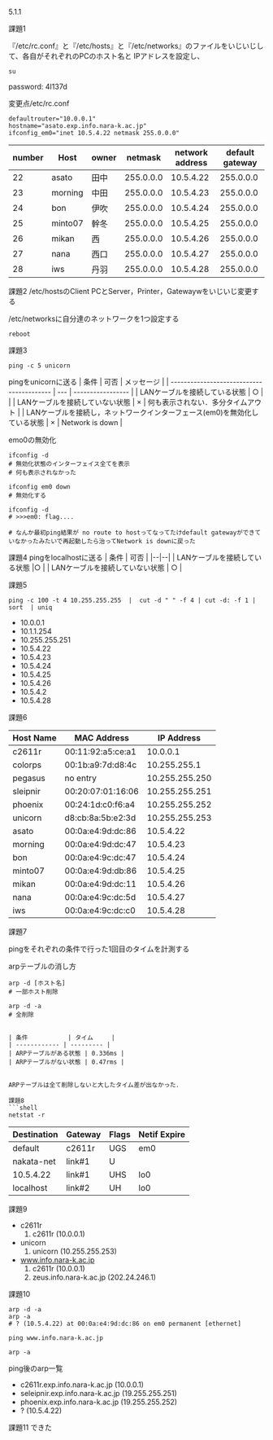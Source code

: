 5.1.1

課題1

『/etc/rc.conf』と『/etc/hosts』と『/etc/networks』のファイルをいじいじして、各自がそれぞれのPCのホスト名と IPアドレスを設定し、

```shell
su
```
password: 4I137d

変更点/etc/rc.conf
```
defaultrouter="10.0.0.1"
hostname="asato.exp.info.nara-k.ac.jp"
ifconfig_em0="inet 10.5.4.22 netmask 255.0.0.0"
```

| number | Host    | owner | netmask   | network address | default gateway |
| ------ | ------- | ----- | --------- | --------------- | --------------- |
| 22     | asato   | 田中    | 255.0.0.0 | 10.5.4.22       | 255.0.0.0       |
| 23     | morning | 中田    | 255.0.0.0 | 10.5.4.23       | 255.0.0.0       |
| 24     | bon     | 伊吹    | 255.0.0.0 | 10.5.4.24       | 255.0.0.0       |
| 25     | minto07  | 幹冬    | 255.0.0.0 | 10.5.4.25       | 255.0.0.0       |
| 26     | mikan   | 西     | 255.0.0.0 | 10.5.4.26       | 255.0.0.0       |
| 27     | nana    | 西口    | 255.0.0.0 | 10.5.4.27       | 255.0.0.0       |
| 28     | iws     | 丹羽    | 255.0.0.0 | 10.5.4.28       | 255.0.0.0       |

課題2
/etc/hostsのClient PCとServer，Printer，Gatewaywをいじいじ変更する

/etc/networksに自分達のネットワークを1つ設定する

```
reboot
```

課題3
```
ping -c 5 unicorn
```
pingをunicornに送る
| 条件                                        | 可否  | メッセージ             |
| ----------------------------------------- | --- | ----------------- |
| LANケーブルを接続している状態                          | ○   |                   |
| LANケーブルを接続していない状態                         | ×   | 何も表示されない．多分タイムアウト |
| LANケーブルを接続し，ネットワークインターフェース(em0)を無効化している状態 | ×   | Network is down   |



emo0の無効化
```shell
ifconfig -d
# 無効化状態のインターフェイス全てを表示
# 何も表示されなかった

ifconfig em0 down
# 無効化する

ifconfig -d
# >>>em0: flag....

# なんか最初ping結果が no route to hostってなってたけdefault gatewayができていなかったみたいで再起動したら治ってNetwork is downに戻った
```



課題4
pingをlocalhostに送る
| 条件                | 可否 |
|--|--|
| LANケーブルを接続している状態  |○ |
| LANケーブルを接続していない状態 | ○  |

課題5
```shell
ping -c 100 -t 4 10.255.255.255  |  cut -d " " -f 4 | cut -d: -f 1 | sort  | uniq 
```
- 10.0.0.1
- 10.1.1.254
- 10.255.255.251
- 10.5.4.22
- 10.5.4.23
- 10.5.4.24
- 10.5.4.25
- 10.5.4.26
- 10.5.4.2
- 10.5.4.28

課題6

| Host Name | MAC Address       | IP Address     |
| --------- | ----------------- | -------------- |
| c2611r    | 00:11:92:a5:ce:a1 | 10.0.0.1       |
| colorps   | 00:1b:a9:7d:d8:4c | 10.255.255.1   |
| pegasus   | no entry          | 10.255.255.250 |
| sleipnir  | 00:20:07:01:16:06 | 10.255.255.251 |
| phoenix   | 00:24:1d:c0:f6:a4 | 10.255.255.252 |
| unicorn   | d8:cb:8a:5b:e2:3d | 10.255.255.253 |
| asato     | 00:0a:e4:9d:dc:86 | 10.5.4.22      |
| morning   | 00:0a:e4:9d:dc:47 | 10.5.4.23      |
| bon       | 00:0a:e4:9c:dc:47 | 10.5.4.24      |
| minto07   | 00:0a:e4:9d:db:86 | 10.5.4.25      |
| mikan     | 00:0a:e4:9d:dc:11 | 10.5.4.26      |
| nana      | 00:0a:e4:9c:dc:5d | 10.5.4.27      |
| iws       | 00:0a:e4:9c:dc:c0 | 10.5.4.28      |

課題7

pingをそれぞれの条件で行った1回目のタイムを計測する

arpテーブルの消し方
```
arp -d [ホスト名]
# 一部ホスト削除

arp -d -a
# 全削除


| 条件           | タイム     |
| ------------ | --------- |
| ARPテーブルがある状態 | 0.336ms |
| ARPテーブルがない状態 | 0.47rms |


ARPテーブルは全て削除しないと大したタイム差が出なかった．

課題8
```shell
netstat -r
```

| Destination | Gateway | Flags | Netif  Expire |
| ----------- | ------- | ----- | ------------- |
| default     | c2611r  | UGS   | em0           |
| nakata-net  | link#1  | U     |               |
| 10.5.4.22   | link#1  | UHS   | lo0           |
| localhost   | link#2  | UH    | lo0           |

課題9
- c2611r
  1. c2611r (10.0.0.1)
- unicorn
  1. unicorn (10.255.255.253)
- www.info.nara-k.ac.jp
    1. c2611r (10.0.0.1)
    2. zeus.info.nara-k.ac.jp (202.24.246.1)


課題10
```
arp -d -a
arp -a
# ? (10.5.4.22) at 00:0a:e4:9d:dc:86 on em0 permanent [ethernet]

ping www.info.nara-k.ac.jp

arp -a
```

ping後のarp一覧
- c2611r.exp.info.nara-k.ac.jp (10.0.0.1)
- seleipnir.exp.info.nara-k.ac.jp (19.255.255.251)
- phoenix.exp.info.nara-k.ac.jp (19.255.255.252)
- ? (10.5.4.22)

課題11
できた
